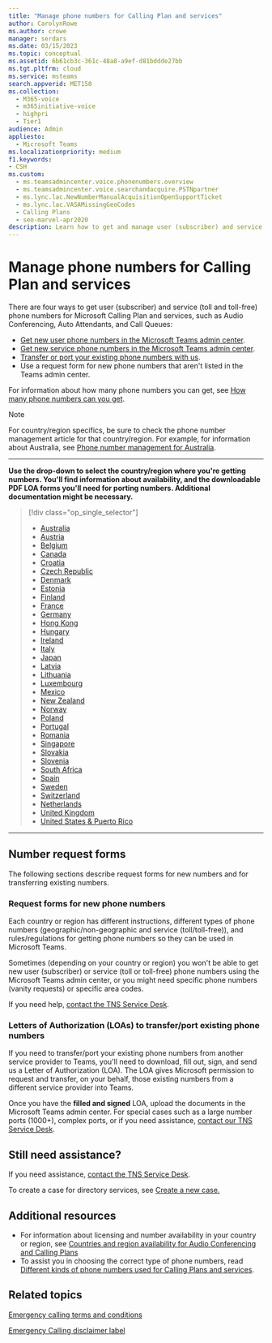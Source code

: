 ```yaml
---
title: "Manage phone numbers for Calling Plan and services"
author: CarolynRowe
ms.author: crowe
manager: serdars
ms.date: 03/15/2023
ms.topic: conceptual
ms.assetid: 6b61cb3c-361c-48a8-a9ef-d81bddde27bb
ms.tgt.pltfrm: cloud
ms.service: msteams
search.appverid: MET150
ms.collection: 
  - M365-voice
  - m365initiative-voice
  - highpri
  - Tier1
audience: Admin
appliesto: 
  - Microsoft Teams
ms.localizationpriority: medium
f1.keywords:
- CSH
ms.custom: 
  - ms.teamsadmincenter.voice.phonenumbers.overview
  - ms.teamsadmincenter.voice.searchandacquire.PSTNpartner
  - ms.lync.lac.NewNumberManualAcquisitionOpenSupportTicket
  - ms.lync.lac.VASAMissingGeoCodes
  - Calling Plans
  - seo-marvel-apr2020
description: Learn how to get and manage user (subscriber) and service (toll and toll-free) phone numbers for Microsoft Teams.
---
```


# Manage phone numbers for Calling Plan and services

There are four ways to get user (subscriber) and service (toll and toll-free) phone numbers for Microsoft Calling Plan and services, such as Audio Conferencing, Auto Attendants, and Call Queues:

- [Get new user phone numbers in the Microsoft Teams admin center](getting-phone-numbers-for-your-users.md#get-new-phone-numbers-for-your-users).
- [Get new service phone numbers in the Microsoft Teams admin center](getting-service-phone-numbers.md#get-new-service-numbers).
- [Transfer or port your existing phone numbers with us](phone-number-calling-plans/transfer-phone-numbers-to-teams.md#create-a-port-order-and-transfer-your-phone-numbers-to-teams).
- Use a request form for new phone numbers that aren't listed in the Teams admin center.

For information about how many phone numbers you can get, see [How many phone numbers can you get](how-many-phone-numbers-can-you-get.md).

> [!NOTE]
> For country/region specifics, be sure to check the phone number management article for that country/region. For example, for information about Australia, see [Phone number management for Australia](/microsoftteams/phone-reference/manage-numbers/phone-number-management-for-australia).

***

**Use the drop-down to select the country/region where you're getting numbers. You'll find information about availability, and the downloadable PDF LOA forms you'll need for porting numbers. Additional documentation might be necessary.**
> [!div class="op_single_selector"]
>
> - [Australia](/microsoftteams/phone-reference/manage-numbers/phone-number-management-for-australia)
> - [Austria](/microsoftteams/phone-reference/manage-numbers/phone-number-management-for-austria)
> - [Belgium](/microsoftteams/phone-reference/manage-numbers/phone-number-management-for-belgium)
> - [Canada](/microsoftteams/phone-reference/manage-numbers/phone-number-management-for-canada)
> - [Croatia](/microsoftteams/phone-reference/manage-numbers/phone-number-management-for-croatia)
> - [Czech Republic](/microsoftteams/phone-reference/manage-numbers/phone-number-management-for-czech-republic)
> - [Denmark](/microsoftteams/phone-reference/manage-numbers/phone-number-management-for-denmark)
> - [Estonia](/microsoftteams/phone-reference/manage-numbers/phone-number-management-for-estonia)
> - [Finland](/microsoftteams/phone-reference/manage-numbers/phone-number-management-for-finland)
> - [France](/microsoftteams/phone-reference/manage-numbers/phone-number-management-for-france)
> - [Germany](/microsoftteams/phone-reference/manage-numbers/phone-number-management-for-germany)
> - [Hong Kong](/microsoftteams/phone-reference/manage-numbers/phone-number-management-for-hong-kong)   
> - [Hungary](/microsoftteams/phone-reference/manage-numbers/phone-number-management-for-hungary)
> - [Ireland](/microsoftteams/phone-reference/manage-numbers/phone-number-management-for-ireland)
> - [Italy](/microsoftteams/phone-reference/manage-numbers/phone-number-management-for-italy)
> - [Japan](/microsoftteams/phone-reference/manage-numbers/phone-number-management-for-japan)
> - [Latvia](/microsoftteams/phone-reference/manage-numbers/phone-number-management-for-latvia)
> - [Lithuania](/microsoftteams/phone-reference/manage-numbers/phone-number-management-for-lithuania)
> - [Luxembourg](/microsoftteams/phone-reference/manage-numbers/phone-number-management-for-luxembourg)
> - [Mexico](/microsoftteams/phone-reference/manage-numbers/phone-number-management-for-mexico)
> - [New Zealand](/microsoftteams/phone-reference/manage-numbers/phone-number-management-for-new-zealand)
> - [Norway](/microsoftteams/phone-reference/manage-numbers/phone-number-management-for-norway)
> - [Poland](/microsoftteams/phone-reference/manage-numbers/phone-number-management-for-poland)
> - [Portugal](/microsoftteams/phone-reference/manage-numbers/phone-number-management-for-portugal)
> - [Romania](/microsoftteams/phone-reference/manage-numbers/phone-number-management-for-romania)
> - [Singapore](/microsoftteams/phone-reference/manage-numbers/phone-number-management-for-singapore)
> - [Slovakia](/microsoftteams/phone-reference/manage-numbers/phone-number-management-for-slovakia)
> - [Slovenia](/microsoftteams/phone-reference/manage-numbers/phone-number-management-for-slovenia)
> - [South Africa](/microsoftteams/phone-reference/manage-numbers/phone-number-management-for-south-africa)
> - [Spain](/microsoftteams/phone-reference/manage-numbers/phone-number-management-for-spain)
> - [Sweden](/microsoftteams/phone-reference/manage-numbers/phone-number-management-for-sweden)
> - [Switzerland](/microsoftteams/phone-reference/manage-numbers/phone-number-management-for-switzerland)
> - [Netherlands](/microsoftteams/phone-reference/manage-numbers/phone-number-management-for-the-netherlands)
> - [United Kingdom](/microsoftteams/phone-reference/manage-numbers/phone-number-management-for-the-u-k)
> - [United States & Puerto Rico](/microsoftteams/phone-reference/manage-numbers/phone-number-management-for-the-u-s)

***

## Number request forms

The following sections describe request forms for new numbers and for transferring existing numbers.

### Request forms for new phone numbers

Each country or region has different instructions, different types of phone numbers (geographic/non-geographic and service (toll/toll-free)), and rules/regulations for getting phone numbers so they can be used in Microsoft Teams.

Sometimes (depending on your country or region) you won't be able to get new user (subscriber) or service (toll or toll-free) phone numbers using the Microsoft Teams admin center, or you might need specific phone numbers (vanity requests) or specific area codes.

If you need help, [contact the TNS Service Desk](contact-tns-service-desk.md).

### Letters of Authorization (LOAs) to transfer/port existing phone numbers

If you need to transfer/port your existing phone numbers from another service provider to Teams, you'll need to download, fill out, sign, and send us a Letter of Authorization (LOA). The LOA gives Microsoft permission to request and transfer, on your behalf, those existing numbers from a different service provider into Teams.

Once you have the **filled and signed** LOA, upload the documents in the Microsoft Teams admin center. For special cases such as a large number ports (1000+), complex ports, or if you need assistance, [contact our TNS Service Desk](contact-tns-service-desk.md).

## Still need assistance?

If you need assistance, [contact the TNS Service Desk](contact-tns-service-desk.md).

To create a case for directory services, see [Create a new case.](https://learn.microsoft.com/microsoftteams/phone-reference/manage-numbers/contact-tns-service-desk#create-a-new-case)


## Additional resources

- For information about licensing and number availability in your country or region, see [Countries and region availability for Audio Conferencing and Calling Plans](/microsoftteams/phone-reference/plan-availability/country-and-region-availability-for-audio-conferencing-and-calling-plans)
- To assist you in choosing the correct type of phone numbers, read [Different kinds of phone numbers used for Calling Plans and services](different-kinds-of-phone-numbers-used-for-calling-plans.md).


## Related topics

[Emergency calling terms and conditions](emergency-calling-terms-and-conditions.md)

[Emergency Calling disclaimer label](https://download.microsoft.com/download/a/8/0/a807c43d-2177-4fe0-8732-86b3784ae6e5/emergency-calling-label-(en-us)-(v.1.0).zip)
